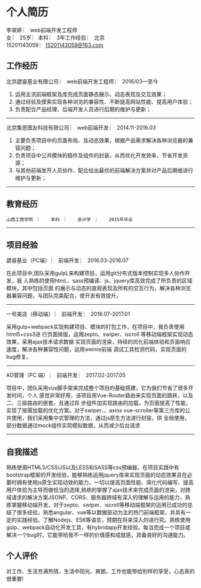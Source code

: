 


    
# 个人简历

李翠婷   ︳   web前端开发工程师   
 女  ︳   25岁  ︳本科 ︳ 3年工作经验  ︳ 北京   
15201143059 ︳15201143059@163.com

## 工作经历   
北京勰睿基业有限公司  ︳   web前端开发工程师  ︳   2016/03—至今



1. 运用主流前端框架及库完成页面静态展示、动态表现及交互效果；
2. 通过经验及摸索实现各种浏览的兼容性、不断提高网站性能、提高用户体验； 
3. 负责配合产品经理、后端开发人员进行后期的维护与更新；


---




北京集思图友科技有限公司  ︳   web前端开发  ︳   2014.11-2016.03 
1. 主要负责项目中的页面布局、及动态效果，根据产品需求解决各种浏览器的兼容问题； 
2. 负责项目中公共模块的插件及组件的封装，从而优化开发效率，节省开发资源；
3. 与其他前端发开人员协作、配合给出最优的前端解决方案并对产品后期维进行维护与更新；
 

---

##  教育经历  
	山西工商学院  ︳   本科  ︳   会计学  ︳   2015年毕业  


---

##  项目经验  
 
勰睿基业（PC端）  ︳   前端开发  ︳   2016.03-2016.07 
    
在此项目中,团队采用gulpL来构建项目，运用git分布式版本控制实现多人协作开发，我
人熟练的使用htmL、sass预编译、js、jquery库高效完成了所负责的区域模块，其中包括页面
的展示与动态的直观表现及所有的交互行为，解决各种浏览器兼容问题，与团队完美配合，使开发有效提升。

---

一号美店（移动端）  ︳   前端开发  ︳   2016.07-2017.01
   
采用gulp+webpack实现构建项目、模块的打包工作，在项目中，我负责使用html5+css3进
行页面排版，运用zepto、swiper、iscroll 等移动端框架实现动态效果，采用ajax技术请求数据
实现页面的渲染，持续的优化前端体验和页面响应速度，解决各种兼容性问题，运用weinre前端
调试工具检测代码，实现页面的bug修复。
 

---





AD管理（PC 端）  ︳   前端开发  ︳   2017.02-2017.05
    
   项目中，团队采用vue脚手架来完成整个项目的基础搭建，它为我们节省了很多开发时间，个人
感觉非常好用，该项目用Vue-Router路由来实现页面的跳转，以及二、三级路由的嵌套，且通过异
步组件加实现路由的加载，为页面提高了性能，实现了按需加载的优化方案。对于swiper、、axios
vue-scroller等第三方库的公共使用，我们采用集中式管理的方法，通过js原生方法进行封装，供
全局使用，部分数据通过mock组件实现模拟数据，从而减少后台请求


---

## 自我描述  
熟练使用HTML5/CSS/JS以及LESS和SASS等css预编器，在项目实践中有bootstrap框架的开发经验，能够熟练运用jquery库来实现页面的动态效果且在必要时拥有使用js原生实现动效的能力，一切以提高页面性能、简化代码编写、提高用户体验为主导而做恰当的选择,熟练的掌握了ajax技术来完成页面的渲染，对跨域请求的解决方案JSONP、CORS、服务器跨域有深入的理解与运用的能力，熟练掌握移动端开发，对于zepto、swiper、iscroll等移动端框架的运用已成功的总结了很多经验，熟悉angular、vue等以数据驱动为主的热门前端框架，并具有一定的实践经验。了解Nodejs、ES6等语言，预期在将来深入的进行究。熟练使用gulp、webpack自动化开发工具，有hybridapp开发经验。每当完成一个项目或解决一个bug时，它能带给我不一样的价值感和成就感，具备良好的沟通能力。
	
##  个人评价	
对工作、生活充满热情，生活中阳光、爽朗，工作也能带给别样的享受，心态真的很重要!

	
```


